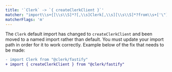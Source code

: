 ```yaml
---
title: '`Clerk` -> `{ createClerkClient }`'
matcher: "import\\s+{[\\s\\S]*?[,\\s]Clerk[,\\s][\\s\\S]*?from\\s+['\"]@clerk\\/fastify[\\s\\S]*?['\"]"
matcherFlags: 'm'
---
```


The `Clerk` default import has changed to `createClerkClient` and been moved to a named import rather than default. You must update your import path in order for it to work correctly. Example below of the fix that needs to be made:

```diff
- import Clerk from "@clerk/fastify"
+ import { createClerkClient } from "@clerk/fastify"
```
